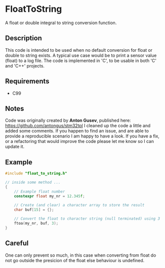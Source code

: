
# FloatToString
A float or double integral to string conversion function.

## Description
This code is intended to be used when no default conversion for float or double to string exists. A typical use case would be to print a sensor value (float) to a log file.
The code is implemented in 'C', to be usable in both 'C' and 'C++' projects.

## Requirements
- C99

## Notes
Code was originally created by <b>Anton Gusev</b>, published here: <https://github.com/antongus/stm32tpl>
I cleaned up the code a little and added some comments.
If you happen to find an issue, and are able to provide a reproducible scenario I am happy to have a look. If you have a fix, or a refactoring that would improve the code please let me know so I can update it.

## Example
```cpp
#include "float_to_string.h"

// inside some method ...
{
    // Example float number
    constexpr float my_nr = 12.345f;
    
    // Create (and clear) a character array to store the result
    char buf[15] = {};

    // Convert the float to character string (null terminated) using 3 digits behind the dot
    ftoa(my_nr, buf, 3);
}
```

## Careful
One can only prevent so much, in this case when converting from float do not go outside the presicion of the float else behaviour is undefined.
